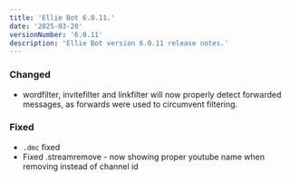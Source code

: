 ```yaml
---
title: 'Ellie Bot 6.0.11.'
date: '2025-03-20'
versionNumber: '6.0.11'
description: 'Ellie Bot version 6.0.11 release notes.'
---
```


### Changed
- wordfilter, invitefilter and linkfilter will now properly detect forwarded messages, as forwards were used to circumvent filtering.

### Fixed
- `.dmc` fixed
- Fixed .streamremove - now showing proper youtube name when removing instead of channel id